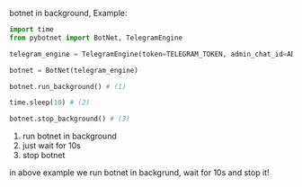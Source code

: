
botnet in background, Example:


```py title="main.py"
import time
from pybotnet import BotNet, TelegramEngine

telegram_engine = TelegramEngine(token=TELEGRAM_TOKEN, admin_chat_id=ADMIN_CHAT_ID)

botnet = BotNet(telegram_engine)

botnet.run_background() # (1)

time.sleep(10) # (2)

botnet.stop_background() # (3)

```

1. run botnet in background
2. just wait for 10s 
3. stop botnet


in above example we run botnet in backgrund, wait for 10s and stop it! 
